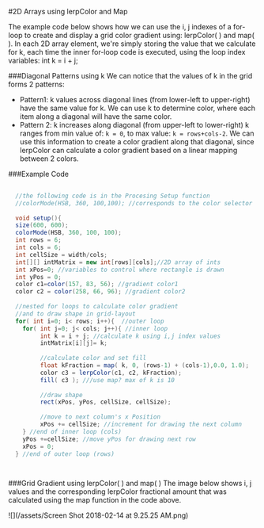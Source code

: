 #2D Arrays using lerpColor and Map

The example code below shows how we can use the i, j indexes of a for-loop to create and display a grid color gradient using: lerpColor( ) and map( ).  In each 2D array element, we're simply storing the value that we calculate for k, each time the inner for-loop code is executed, using the loop index variables:  int k = i + j;  

###Diagonal Patterns using k 
We can notice that the values of k in the grid forms 2 patterns: 

  - Pattern1: k values across diagonal lines (from lower-left to upper-right) have the same value for k. We can use k to determine color, where each item along a diagonal will have the same color.  
  - Pattern 2: k increases along diagonal (from upper-left to lower-right) k ranges from min value of: `k = 0`, to max value: `k = rows+cols-2`. We can use this information to create a color gradient along that diagonal, since lerpColor can calculate a color gradient based on a linear mapping between 2 colors.  


###Example Code 
```java
  
  //the following code is in the Procesing Setup function
  //colorMode(HSB, 360, 100,100); //corresponds to the color selector
  
  void setup(){
  size(600, 600);
  colorMode(HSB, 360, 100, 100);
  int rows = 6;
  int cols = 6;
  int cellSize = width/cols;
  int[][] intMatrix = new int[rows][cols];//2D array of ints
  int xPos=0; //variables to control where rectangle is drawn
  int yPos = 0;
  color c1=color(157, 83, 56); //gradient color1
  color c2 = color(258, 66, 96); //gradient color2
  
  //nested for loops to calculate color gradient
  //and to draw shape in grid-layout
  for( int i=0; i< rows; i++){  //outer loop
    for( int j=0; j< cols; j++){ //inner loop
         int k = i + j; //calculate k using i,j index values
         intMatrix[i][j]= k;
         
         //calculate color and set fill
         float kFraction = map( k, 0, (rows-1) + (cols-1),0.0, 1.0);
         color c3 = lerpColor(c1, c2, kFraction);
         fill( c3 ); ///use map? max of k is 10
         
         //draw shape
         rect(xPos, yPos, cellSize, cellSize);
         
         //move to next column's x Position
         xPos += cellSize; //increment for drawing the next column
    } //end of inner loop (cols)
    yPos +=cellSize; //move yPos for drawing next row
    xPos = 0;
  } //end of outer loop (rows) 

  
```
###Grid Gradient using lerpColor( ) and map( )
The image below shows i, j values and the corresponding lerpColor fractional amount that was calculated using the map function in the code above.

![](/assets/Screen Shot 2018-02-14 at 9.25.25 AM.png)
  
  


